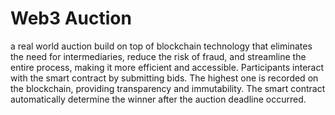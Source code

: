 # Web3 Auction

a real world auction build on top of blockchain technology that eliminates the need for intermediaries, reduce the risk of fraud, and streamline the entire process, making it more efficient and accessible.
Participants interact with the smart contract by submitting bids. The highest one is recorded on the blockchain, providing transparency and immutability.
The smart contract automatically determine the winner after the auction deadline occurred.


